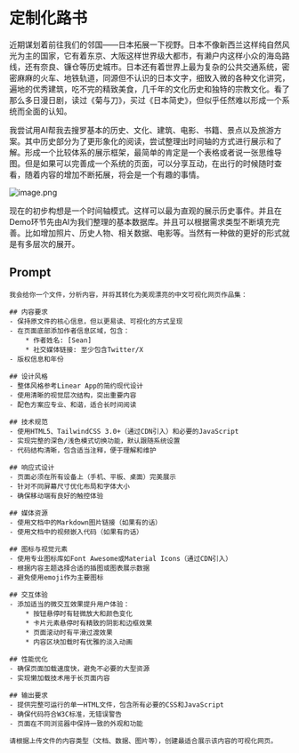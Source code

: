 # 定制化路书
近期谋划着前往我们的邻国——日本拓展一下视野。日本不像新西兰这样纯自然风光为主的国家，它有着东京、大阪这样世界级大都市，有濑户内这样小众的海岛路线，还有奈良、镰仓等历史城市。日本还有着世界上最为复杂的公共交通系统，密密麻麻的火车、地铁轨道，同源但不认识的日本文字，细致入微的各种文化讲究，遍地的优秀建筑，吃不完的精致美食，几千年的文化历史和独特的宗教文化。看了那么多日漫日剧，读过《菊与刀》，买过《日本简史》，但似乎任然难以形成一个系统而全面的认知。

我尝试用AI帮我去搜罗基本的历史、文化、建筑、电影、书籍、景点以及旅游方案。其中历史部分为了更形象化的阅读，尝试整理出时间轴的方式进行展示和了解。形成一个比较体系的展示框架，最简单的肯定是一个表格或者说一张思维导图。但是如果可以完善成一个系统的页面，可以分享互动，在出行的时候随时查看，随着内容的增加不断拓展，将会是一个有趣的事情。

![image.png](https://cloudflare-imgbed-1d8.pages.dev/file/1741679437961_image.png)

现在的初步构想是一个时间轴模式。这样可以最为直观的展示历史事件。并且在Demo环节先由AI为我们整理的基本数据库。并且可以根据需求类型不断填充完善。比如增加照片、历史人物、相关数据、电影等。当然有一种做的更好的形式就是有多层次的展开。


## Prompt

```
我会给你一个文件，分析内容，并将其转化为美观漂亮的中文可视化网页作品集：

## 内容要求
- 保持原文件的核心信息，但以更易读、可视化的方式呈现
- 在页面底部添加作者信息区域，包含：
    * 作者姓名: [Sean]
    * 社交媒体链接: 至少包含Twitter/X
- 版权信息和年份

## 设计风格
- 整体风格参考Linear App的简约现代设计
- 使用清晰的视觉层次结构，突出重要内容
- 配色方案应专业、和谐，适合长时间阅读

## 技术规范
- 使用HTML5、TailwindCSS 3.0+（通过CDN引入）和必要的JavaScript
- 实现完整的深色/浅色模式切换功能，默认跟随系统设置
- 代码结构清晰，包含适当注释，便于理解和维护

## 响应式设计
- 页面必须在所有设备上（手机、平板、桌面）完美展示
- 针对不同屏幕尺寸优化布局和字体大小
- 确保移动端有良好的触控体验

## 媒体资源
- 使用文档中的Markdown图片链接（如果有的话）
- 使用文档中的视频嵌入代码（如果有的话）

## 图标与视觉元素
- 使用专业图标库如Font Awesome或Material Icons（通过CDN引入）
- 根据内容主题选择合适的插图或图表展示数据
- 避免使用emoji作为主要图标

## 交互体验
- 添加适当的微交互效果提升用户体验：
    * 按钮悬停时有轻微放大和颜色变化
    * 卡片元素悬停时有精致的阴影和边框效果
    * 页面滚动时有平滑过渡效果
    * 内容区块加载时有优雅的淡入动画

## 性能优化
- 确保页面加载速度快，避免不必要的大型资源
- 实现懒加载技术用于长页面内容

## 输出要求
- 提供完整可运行的单一HTML文件，包含所有必要的CSS和JavaScript
- 确保代码符合W3C标准，无错误警告
- 页面在不同浏览器中保持一致的外观和功能

请根据上传文件的内容类型（文档、数据、图片等），创建最适合展示该内容的可视化网页。
```